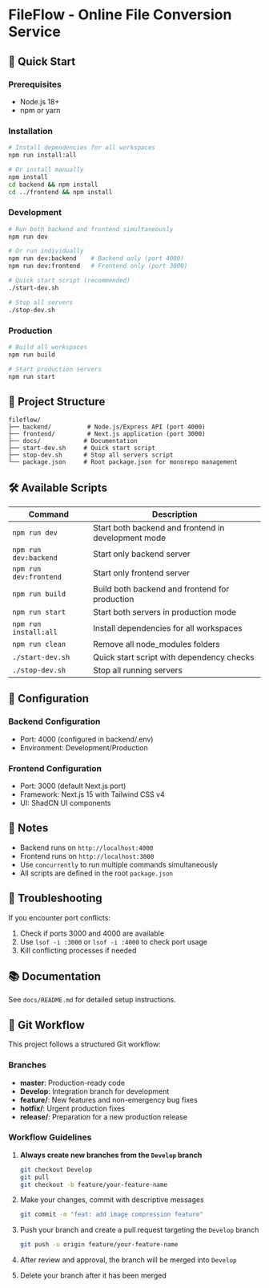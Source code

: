 # FileFlow - Online File Conversion Service

## 🚀 Quick Start

### Prerequisites

- Node.js 18+
- npm or yarn

### Installation

```bash
# Install dependencies for all workspaces
npm run install:all

# Or install manually
npm install
cd backend && npm install
cd ../frontend && npm install
```

### Development

```bash
# Run both backend and frontend simultaneously
npm run dev

# Or run individually
npm run dev:backend    # Backend only (port 4000)
npm run dev:frontend   # Frontend only (port 3000)

# Quick start script (recommended)
./start-dev.sh

# Stop all servers
./stop-dev.sh
```

### Production

```bash
# Build all workspaces
npm run build

# Start production servers
npm run start
```

## 📁 Project Structure

```
fileflow/
├── backend/          # Node.js/Express API (port 4000)
├── frontend/         # Next.js application (port 3000)
├── docs/            # Documentation
├── start-dev.sh     # Quick start script
├── stop-dev.sh      # Stop all servers script
└── package.json     # Root package.json for monorepo management
```

## 🛠️ Available Scripts

| Command                | Description                                         |
| ---------------------- | --------------------------------------------------- |
| `npm run dev`          | Start both backend and frontend in development mode |
| `npm run dev:backend`  | Start only backend server                           |
| `npm run dev:frontend` | Start only frontend server                          |
| `npm run build`        | Build both backend and frontend for production      |
| `npm run start`        | Start both servers in production mode               |
| `npm run install:all`  | Install dependencies for all workspaces             |
| `npm run clean`        | Remove all node_modules folders                     |
| `./start-dev.sh`       | Quick start script with dependency checks           |
| `./stop-dev.sh`        | Stop all running servers                            |

## 🔧 Configuration

### Backend Configuration

- Port: 4000 (configured in backend/.env)
- Environment: Development/Production

### Frontend Configuration

- Port: 3000 (default Next.js port)
- Framework: Next.js 15 with Tailwind CSS v4
- UI: ShadCN UI components

## 📝 Notes

- Backend runs on `http://localhost:4000`
- Frontend runs on `http://localhost:3000`
- Use `concurrently` to run multiple commands simultaneously
- All scripts are defined in the root `package.json`

## 🐛 Troubleshooting

If you encounter port conflicts:

1. Check if ports 3000 and 4000 are available
2. Use `lsof -i :3000` or `lsof -i :4000` to check port usage
3. Kill conflicting processes if needed

## 📚 Documentation

See `docs/README.md` for detailed setup instructions.

## 🔄 Git Workflow

This project follows a structured Git workflow:

### Branches

- **master**: Production-ready code
- **Develop**: Integration branch for development
- **feature/**: New features and non-emergency bug fixes
- **hotfix/**: Urgent production fixes
- **release/**: Preparation for a new production release

### Workflow Guidelines

1. **Always create new branches from the `Develop` branch**

   ```bash
   git checkout Develop
   git pull
   git checkout -b feature/your-feature-name
   ```

2. Make your changes, commit with descriptive messages

   ```bash
   git commit -m "feat: add image compression feature"
   ```

3. Push your branch and create a pull request targeting the `Develop` branch

   ```bash
   git push -u origin feature/your-feature-name
   ```

4. After review and approval, the branch will be merged into `Develop`

5. Delete your branch after it has been merged
